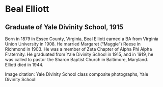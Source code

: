 # Beal Elliott
## Graduate of Yale Divinity School, 1915
Born in 1879 in Essex County, Virginia, Beal Elliott earned a BA from Virginia Union University in 1908. He married Margaret (“Maggie”) Reese in Richmond in 1903. He was a member of Zeta Chapter of Alpha Phi Alpha Fraternity. He graduated from Yale Divinity School in 1915, and  in 1919, he was called to pastor the Sharon Baptist Church in Baltimore, Maryland. Elliott died in 1944.

Image citation: Yale Divinity School class composite photographs, Yale Divinity School
